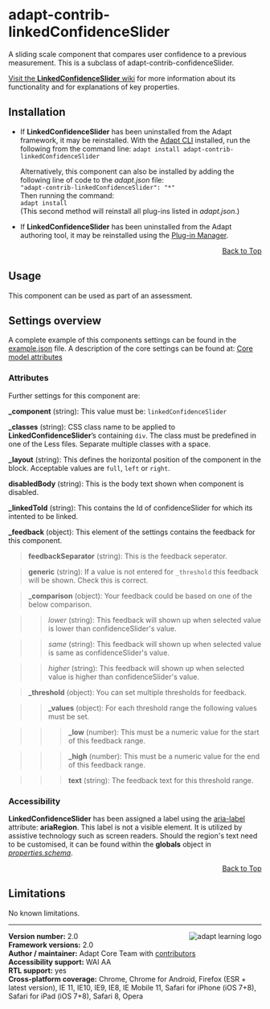 # adapt-contrib-linkedConfidenceSlider

A sliding scale component that compares user confidence to a previous measurement. This is a subclass of adapt-contrib-confidenceSlider.  

[Visit the **LinkedConfidenceSlider** wiki](https://github.com/adaptlearning/adapt-contrib-linkedConfidenceSlider/wiki) for more information about its functionality and for explanations of key properties.

## Installation

* If **LinkedConfidenceSlider** has been uninstalled from the Adapt framework, it may be reinstalled.
With the [Adapt CLI](https://github.com/adaptlearning/adapt-cli) installed, run the following from the command line:
`adapt install adapt-contrib-linkedConfidenceSlider`

    Alternatively, this component can also be installed by adding the following line of code to the *adapt.json* file:  
    `"adapt-contrib-linkedConfidenceSlider": "*"`  
    Then running the command:  
    `adapt install`  
    (This second method will reinstall all plug-ins listed in *adapt.json*.)  

* If **LinkedConfidenceSlider** has been uninstalled from the Adapt authoring tool, it may be reinstalled using the [Plug-in Manager](https://github.com/adaptlearning/adapt_authoring/wiki/Plugin-Manager).  
<div float align=right><a href="#top">Back to Top</a></div>

## Usage

This component can be used as part of an assessment.

## Settings overview

A complete example of this components settings can be found in the [example.json](https://github.com/adaptlearning/adapt-contrib-linkedConfidenceSlider/blob/master/example.json) file. A description of the core settings can be found at: [Core model attributes](https://github.com/adaptlearning/adapt_framework/wiki/Core-model-attributes)

### Attributes

Further settings for this component are:

**_component** (string): This value must be: `linkedConfidenceSlider`

**_classes** (string): CSS class name to be applied to **LinkedConfidenceSlider**’s containing `div`. The class must be predefined in one of the Less files. Separate multiple classes with a space.

**_layout** (string): This defines the horizontal position of the component in the block. Acceptable values are `full`, `left` or `right`.

**disabledBody** (string): This is the body text shown when component is disabled.

**_linkedToId** (string): This contains the Id of confidenceSlider for which its intented to be linked.

**_feedback** (object): This element of the settings contains the feedback for this component.

>**feedbackSeparator** (string): This is the feedback seperator.

>**generic** (string): If a value is not entered for `_threshold` this feedback will be shown. Check this is correct.

>**_comparison** (object): Your feedback could be based on one of the below comparison.

>>*lower* (string): This feedback will shown up when selected value is lower than confidenceSlider's value.

>>*same* (string): This feedback will shown up when selected value is same as confidenceSlider's value.

>>*higher* (string): This feedback will shown up when selected value is higher than confidenceSlider's value.

>**_threshold** (object): You can set multiple thresholds for feedback.

>>**_values** (object): For each threshold range the following values must be set.

>>>**_low** (number): This must be a numeric value for the start of this feedback range.

>>>**_high** (number): This must be a numeric value for the end of this feedback range.

>>>**text** (string): The feedback text for this threshold range.

### Accessibility
**LinkedConfidenceSlider** has been assigned a label using the [aria-label](https://github.com/adaptlearning/adapt_framework/wiki/Aria-Labels) attribute: **ariaRegion**. This label is not a visible element. It is utilized by assistive technology such as screen readers. Should the region's text need to be customised, it can be found within the **globals** object in [*properties.schema*](https://github.com/adaptlearning/adapt-contrib-linkedConfidenceSlider/blob/master/properties.schema).
<div float align=right><a href="#top">Back to Top</a></div>

## Limitations

No known limitations.

----------------------------
**Version number:**  2.0   <a href="https://community.adaptlearning.org/" target="_blank"><img src="https://github.com/adaptlearning/documentation/blob/master/04_wiki_assets/plug-ins/images/adapt-logo-mrgn-lft.jpg" alt="adapt learning logo" align="right"></a>  
**Framework versions:** 2.0  
**Author / maintainer:** Adapt Core Team with [contributors](https://github.com/adaptlearning/adapt-contrib-linkedConfidenceSlider/graphs/contributors)  
**Accessibility support:** WAI AA  
**RTL support:** yes  
**Cross-platform coverage:** Chrome, Chrome for Android, Firefox (ESR + latest version), IE 11, IE10, IE9, IE8, IE Mobile 11, Safari for iPhone (iOS 7+8), Safari for iPad (iOS 7+8), Safari 8, Opera  
